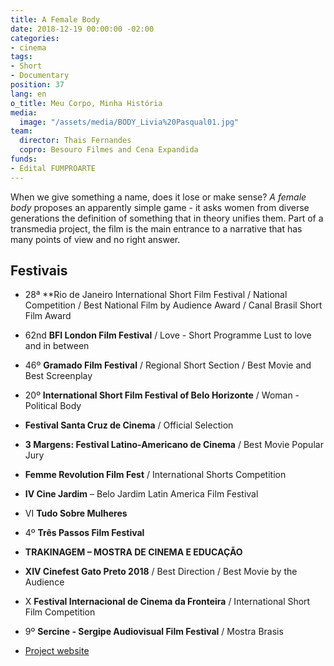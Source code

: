 ```yaml
---
title: A Female Body
date: 2018-12-19 00:00:00 -02:00
categories:
- cinema
tags:
- Short
- Documentary
position: 37
lang: en
o_title: Meu Corpo, Minha História
media:
  image: "/assets/media/BODY_Livia%20Pasqual01.jpg"
team:
  director: Thais Fernandes
  copro: Besouro Filmes and Cena Expandida
funds:
- Edital FUMPROARTE
---
```


When we give something a name, does it lose or make sense? _A female body_ proposes an apparently simple game - it asks women from diverse generations the definition of something that in theory unifies them. Part of a transmedia project, the film is the main entrance to a narrative that has many points of view and no right answer.

## Festivais
* 28ª **Rio de Janeiro International Short Film Festival / National Competition / Best National Film by Audience Award / Canal Brasil Short Film Award
* 62nd **BFI London Film Festival** / Love - Short Programme Lust to love and in between
* 46º **Gramado Film Festival** / Regional Short Section / Best Movie and Best Screenplay
* 20º **International Short Film Festival of Belo Horizonte** / Woman - Political Body
* **Festival Santa Cruz de Cinema** / Official Selection
* **3 Margens: Festival Latino-Americano de Cinema** / Best Movie Popular Jury
* **Femme Revolution Film Fest** / International Shorts Competition
* **IV Cine Jardim** – Belo Jardim Latin America Film Festival
* VI **Tudo Sobre Mulheres**
* 4º **Três Passos Film Festival**
* **TRAKINAGEM – MOSTRA DE CINEMA E EDUCAÇÃO**
* **XIV Cinefest Gato Preto 2018** / Best Direction / Best Movie by the Audience
* X **Festival Internacional de Cinema da Fronteira** / International Short Film Competition
* 9º **Sercine - Sergipe Audiovisual Film Festival** / Mostra Brasis



* [Project website](http://afemalebodyproject.com/#top)
